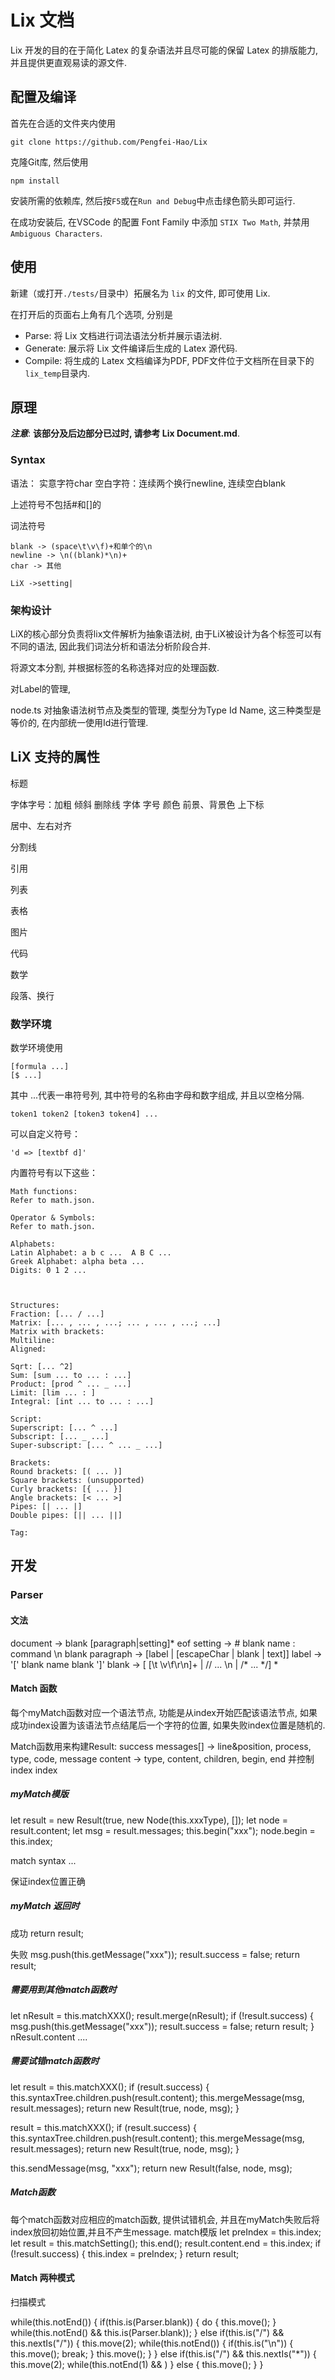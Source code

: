 # Lix 文档

Lix 开发的目的在于简化 Latex 的复杂语法并且尽可能的保留 Latex 的排版能力, 并且提供更直观易读的源文件.

## 配置及编译

首先在合适的文件夹内使用
```
git clone https://github.com/Pengfei-Hao/Lix
```
克隆Git库, 然后使用
```
npm install
```
安装所需的依赖库, 然后按`F5`或在`Run and Debug`中点击绿色箭头即可运行.

在成功安装后, 在VSCode 的配置 Font Family 中添加 `STIX Two Math`, 并禁用 `Ambiguous Characters`.

## 使用

新建（或打开`./tests/`目录中）拓展名为 `lix` 的文件, 即可使用 Lix.

在打开后的页面右上角有几个选项, 分别是

* Parse: 将 Lix 文档进行词法语法分析并展示语法树.
* Generate: 展示将 Lix 文件编译后生成的 Latex 源代码.
* Compile: 将生成的 Latex 文档编译为PDF, PDF文件位于文档所在目录下的`lix_temp`目录内.

## 原理

***注意***: **该部分及后边部分已过时, 请参考 Lix Document.md**.

### Syntax
语法：
实意字符char
空白字符：连续两个换行newline, 连续空白blank

上述符号不包括#和[]的

词法符号
```
blank -> (space\t\v\f)+和单个的\n
newline -> \n((blank)*\n)+
char -> 其他
```

```
LiX ->setting|
```

### 架构设计

LiX的核心部分负责将lix文件解析为抽象语法树, 由于LiX被设计为各个标签可以有不同的语法, 因此我们词法分析和语法分析阶段合并.

将源文本分割, 并根据标签的名称选择对应的处理函数.

对Label的管理, 

node.ts 对抽象语法树节点及类型的管理, 类型分为Type Id Name, 这三种类型是等价的, 在内部统一使用Id进行管理.

## LiX 支持的属性

标题

字体字号：加粗 倾斜 删除线 
字体 字号 颜色 前景、背景色
上下标

居中、左右对齐

分割线

引用

列表

表格

图片

代码

数学

段落、换行

### 数学环境

数学环境使用
```
[formula ...]
[$ ...]
```
其中 ...代表一串符号列, 其中符号的名称由字母和数字组成, 并且以空格分隔.
```
token1 token2 [token3 token4] ...
```
可以自定义符号：
```
'd => [textbf d]' 
```

内置符号有以下这些：
```
Math functions:
Refer to math.json.

Operator & Symbols:
Refer to math.json.

Alphabets:
Latin Alphabet: a b c ...  A B C ...
Greek Alphabet: alpha beta ...
Digits: 0 1 2 ...



Structures:
Fraction: [... / ...]
Matrix: [... , ... , ...; ... , ... , ...; ...]
Matrix with brackets:
Multiline:
Aligned:

Sqrt: [... ^2]
Sum: [sum ... to ... : ...]
Product: [prod ^ ... _ ...]
Limit: [lim ... : ]
Integral: [int ... to ... : ...]

Script:
Superscript: [... ^ ...]
Subscript: [... _ ...]
Super-subscript: [... ^ ... _ ...]

Brackets:
Round brackets: [( ... )]
Square brackets: (unsupported)
Curly brackets: [{ ... }]
Angle brackets: [< ... >]
Pipes: [| ... |]
Double pipes: [|| ... ||]

Tag:
``` 


## 开发

### Parser

#### 文法

document -> blank [paragraph|setting]* eof
setting -> # blank name : command \n blank
paragraph -> [label | [escapeChar | blank | text]]
label -> '[' blank name blank  ']'
blank -> [ [\t \v\f\r\n]+ | // ... \n | /* ... */] *
#### Match 函数

每个myMatch函数对应一个语法节点, 功能是从index开始匹配该语法节点, 如果成功index设置为该语法节点结尾后一个字符的位置, 如果失败index位置是随机的.

Match函数用来构建Result<Node>:
success
messages[] -> line&position, process, type, code, message
content -> type, content, children, begin, end
并控制index
index

##### myMatch模版
let result = new Result<Node>(true, new Node(this.xxxType), []);
let node = result.content;
let msg = result.messages;
this.begin("xxx");
node.begin = this.index;

match syntax ...

   保证index位置正确

##### myMatch 返回时
成功
return result;

失败
msg.push(this.getMessage("xxx"));
result.success = false;
return result;



##### 需要用到其他match函数时
let nResult = this.matchXXX();
result.merge(nResult);
if (!result.success) {
    msg.push(this.getMessage("xxx"));
    result.success = false;
    return result;
}
nResult.content ....

##### 需要试错match函数时
let result = this.matchXXX();
if (result.success) {
    this.syntaxTree.children.push(result.content);
    this.mergeMessage(msg, result.messages);
    return new Result(true, node, msg);
}

result = this.matchXXX();
if (result.success) {
    this.syntaxTree.children.push(result.content);
    this.mergeMessage(msg, result.messages);
    return new Result(true, node, msg);
}

this.sendMessage(msg, "xxx");
return new Result(false, node, msg);


##### Match函数
每个match函数对应相应的match函数, 提供试错机会, 并且在myMatch失败后将index放回初始位置,并且不产生message.
match模版
let preIndex = this.index;
let result = this.matchSetting();
this.end();
result.content.end = this.index;
if (!result.success) {
    this.index = preIndex;
}
return result;


#### Match 两种模式

扫描模式

while(this.notEnd()) {
    if(this.is(Parser.blank)) {
        do {
            this.move();
        } while(this.notEnd() && this.is(Parser.blank));
    }
    else if(this.is("/") && this.nextIs("/")) {
        this.move(2);
        while(this.notEnd()) {
            if(this.is("\n")) {
                this.move();
                break;
            }
            this.move();
        }
    }
    else if(this.is("/") && this.nextIs("*")) {
        this.move(2);
        while(this.notEnd(1) && )
    }
    else {
        this.move();
    }
}
